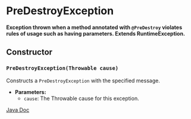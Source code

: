 # PreDestroyException

**Exception thrown when a method annotated with `@PreDestroy` violates rules of usage such as having parameters. Extends RuntimeException.**

## Constructor

  ### `PreDestroyException(Throwable cause)`

Constructs a `PreDestroyException` with the specified message.

- **Parameters:**
    - `cause`: The Throwable cause for this exception.

[Java Doc](https://BlyznytsiaOrg.github.io/bring-core-javadoc/com/bobocode/bring/core/exception/PreDestroyException.html)
